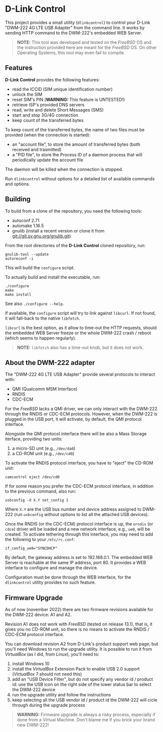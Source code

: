 D-Link Control
==============
This project provides a small utility (`dlinkcontrol`) to control your
D-Link "DWM-222 4G LTE USB Adapter" from the command line.
It works by sending HTTP command to the DWM-222's embedded WEB Server.

> **NOTE:** This tool was developed and tested on the *FreeBSD* OS and
> the instruction provided here are meant for the *FreeBSD* OS.
> On other Operating Systems, this tool may even fail to compile.

Features
--------
**D-Link Control** provides the following features:

* read the ICCID (SIM unique identification number)
* unlock the SIM
* reset SIM's PIN (**WARNING:** This feature is UNTESTED!)
* retrieve ISP's provided DNS servers
* read, write and delete Short Messages (SMS)
* start and stop 3G/4G connection
* keep count of the transferred bytes

To keep count of the transferred bytes, the name of two files must be
provided (when the connection is started):

* an "account file", to store the amount of transferred bytes (both
  received and trasmitted)
* a "PID file", to store the Process ID of a daemon process that will
  periodically update the account file

The daemon will be killed when the connection is stopped.

Run `dlinkcontrol` without options for a detailed list of available
commands and options.

Building
--------
To build from a clone of the repository, you need the following tools:

* autoconf 2.71
* automake 1.16.5
* gnulib (install a recent version or clone it from
  <git://git.sv.gnu.org/gnulib.git>)

From the root directories of the **D-Link Control** cloned repository,
run:

```
gnulib-tool --update
autoreconf -i
```

This will build the `configure` script.

To actually build and install the executable, run:

```
./configure
make
make install
```

See also `./configure --help`.

If available, the `configure` script will try to link against `libcurl`.
If not found, it will fall-back to the native `libfetch`.

`libcurl` is the best option, as it allow to time-out the HTTP requests,
should the embedded WEB Server freeze or the whole DWM-222 crash /
reboot (which seems to happen regularly).

> **NOTE:** `libfetch` also has a time-out knob, but it does not work.

About the DWM-222 adapter
-------------------------
The "DWM-222 4G LTE USB Adapter" provide several protocols to interact
with:

* QMI (Qualcomm MSM Interface)
* RNDIS
* CDC-ECM

For the *FreeBSD* lacks a QMI driver, we can only interact with the
DWM-222 through the RNDIS or CDC-ECM protocols.
However, when the DWM-222 is plugged in the USB port, it will activate,
by default, the QMI protocol interface.

Alongside the QMI protocol interface there will be also a Mass Storage
iterface, providing two units:

1. a micro-SD unit (e.g., `/dev/da0`)
2. a CD-ROM unit (e.g., `/dev/cd0`)

To activate the RNDIS protocol interface, you have to "eject" the CD-ROM
unit:

```
camcontrol eject /dev/cd0
```

If for some reason you prefer the CDC-ECM protocol interface, in
addition to the previous command, also run:

```
usbconfig -d X.Y set_config 1
```

Where `X.Y` are the USB bus number and device address assigned to
DWM-222 (run `usbconfig` without options to list all the attached USB
devices).

Once the RNDIS (or the CDC-ECM) protocol interface is up, the `urndis`
(or `cdce`) driver will be loaded and a new network interface, e.g.,
`ue0`, will be created.
To activate tethering through this interface, you may need to add the
following to your `/etc/rc.conf`:

```
if_config_ue0="SYNCDHCP"
```

By default, the gateway address is set to 192.168.0.1.
The embedded WEB Server is reachable at the same IP address, port 80.
It provides a WEB interface to configure and manage the device.

Configuration must be done through the WEB interface, for the
`dlinkcontrol` utility provides no such feature.

Firmware Upgrade
----------------
As of now (november 2022) there are two firmware revisions available for
the DWM-222 device: A1 and A2.

Revision A1 does not work with *FreeBSD* (tested on release 13.1), that
is, it gives you no CD-ROM unit, so there is no means to activate the
RNDIS / CDC-ECM protocol interface.

You can download revision A2 from D-Link's product support web page, but
you'll need Windows to run the upgrade utility.
It is possible to run it from *VirtualBox* (as I did, from *Linux*),
you'll need to:

1. install Windows 10
2. install the *VirtualBox* Extension Pack to enable USB 2.0 support
   (*VirtualBox* 7 should not need this)
3. add an "USB Device Filter", but do not specify any vendor id /
   product id: use the USB icon on the right side of the lower status
   bar to select the DWM-222 device
4. run the upgrade utility and follow the instructions
5. keep selecting all the USB vendor id / product id the DWM-222 will
   cicle through during the upgrade process

> **WARNING:** Firmware upgrade is always a risky process, especially if
> done from a Virtual Machine.
> Don't blame me if you brick your brand new DWM-222!

